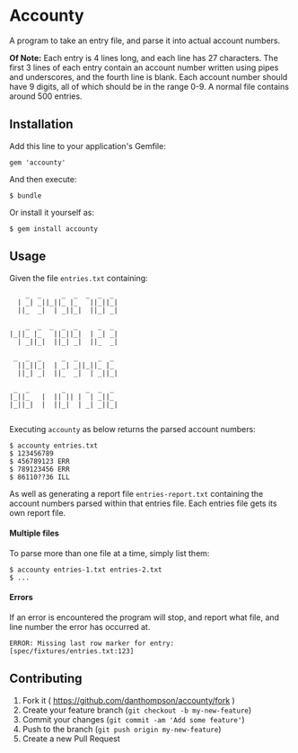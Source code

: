 # Accounty

A program to take an entry file, and parse it into actual account numbers.

**Of Note:**
Each entry is 4 lines long, and each line has 27 characters. The first 3
lines of each entry contain an account number written using pipes and
underscores, and the fourth line is blank. Each account number should have 9
digits, all of which should be in the range 0-9. A normal file contains
around 500 entries.

## Installation

Add this line to your application's Gemfile:

    gem 'accounty'

And then execute:

    $ bundle

Or install it yourself as:

    $ gem install accounty

## Usage

Given the file `entries.txt` containing:

```
    _  _     _  _  _  _  _ 
  | _| _||_||_ |_   ||_||_|
  ||_  _|  | _||_|  ||_| _|
                           
    _  _  _  _  _     _  _ 
|_||_ |_   ||_||_|  | _| _|
  | _||_|  ||_| _|  ||_  _|
                           
 _  _  _     _  _     _  _ 
  ||_||_|  | _| _||_||_ |_ 
  ||_| _|  ||_  _|  | _||_|
                           
 _  _        _     _  _  _ 
|_||_   |  || || |  | _||_ 
|_||_|  |  ||_|  | _| _||_|
                           
```

Executing `accounty` as below returns the parsed account numbers:

```
$ accounty entries.txt
$ 123456789
$ 456789123 ERR
$ 789123456 ERR
$ 86110??36 ILL
```

As well as generating a report file `entries-report.txt` containing the
account numbers parsed within that entries file. Each entries file gets its
own report file.

#### Multiple files

To parse more than one file at a time, simply list them:

```
$ accounty entries-1.txt entries-2.txt
$ ...
```

#### Errors

If an error is encountered the program will stop, and report what file, and
line number the error has occurred at.

```
ERROR: Missing last row marker for entry: [spec/fixtures/entries.txt:123]
```

## Contributing

1. Fork it ( https://github.com/danthompson/accounty/fork )
2. Create your feature branch (`git checkout -b my-new-feature`)
3. Commit your changes (`git commit -am 'Add some feature'`)
4. Push to the branch (`git push origin my-new-feature`)
5. Create a new Pull Request

